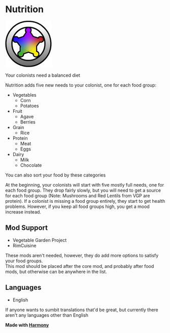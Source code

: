 # Nutrition
![](About/Preview.png)  

Your colonists need a balanced diet

Nutrition adds five new needs to your colonist, one for each food group:  
- Vegetables  
  - Corn
  - Potatoes
- Fruit  
  - Agave
  - Berries
- Grain  
  - Rice
- Protein
  - Meat
  - Eggs
- Dairy
  - Milk
  - Chocolate

You can also sort your food by these categories

At the beginning, your colonists will start with five mostly full needs, one for each food group. They drop fairly slowly, but you will need to get a source for each food group (Note: Mushrooms and Red Lentils from VGP are protein). If a colonist is missing a food group entirely, they start to get health problems. However, if you keep all food groups high, you get a mood increase instead.

## Mod Support
- Vegetable Garden Project
- RimCuisine  

These mods aren't needed, however, they do add more options to satisfy your food groups.  
This mod should be placed after the core mod, and probably after food mods, but otherwise can be anywhere in the list.

## Languages
- English

If anyone wants to sumbit translations that'd be great, but currently there aren't any languages other than English

**Made with [Harmony](https://github.com/pardeike/Harmony)**